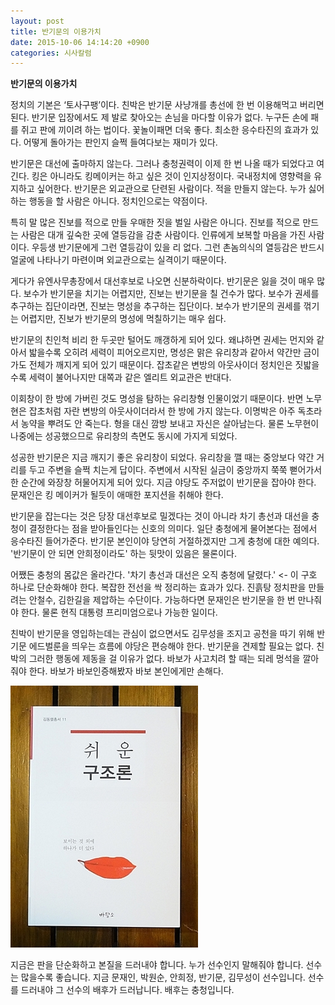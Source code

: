 ```yaml
---
layout: post
title: 반기문의 이용가치
date: 2015-10-06 14:14:20 +0900
categories: 시사칼럼
---
```

**반기문의 이용가치** 

  


정치의 기본은 ‘토사구팽’이다. 친박은 반기문 사냥개를 총선에 한 번 이용해먹고 버리면 된다. 반기문 입장에서도 제 발로 찾아오는 손님을 마다할 이유가 없다. 누구든 손에 패를 쥐고 판에 끼이려 하는 법이다. 꽃놀이패면 더욱 좋다. 최소한 응수타진의 효과가 있다. 어떻게 돌아가는 판인지 슬쩍 들여다보는 재미가 있다. 

  


반기문은 대선에 출마하지 않는다. 그러나 충청권력이 이제 한 번 나올 때가 되었다고 여긴다. 킹은 아니라도 킹메이커는 하고 싶은 것이 인지상정이다. 국내정치에 영향력을 유지하고 싶어한다. 반기문은 외교관으로 단련된 사람이다. 적을 만들지 않는다. 누가 싫어하는 행동을 할 사람은 아니다. 정치인으로는 약점이다. 

  


특히 말 많은 진보를 적으로 만들 우매한 짓을 벌일 사람은 아니다. 진보를 적으로 만드는 사람은 대개 깊숙한 곳에 열등감을 감춘 사람이다. 인류에게 보복할 마음을 가진 사람이다. 우등생 반기문에게 그런 열등감이 있을 리 없다. 그런 촌놈의식의 열등감은 반드시 얼굴에 나타나기 마련이며 외교관으로는 실격이기 때문이다. 

  


게다가 유엔사무총장에서 대선후보로 나오면 신분하락이다. 반기문은 잃을 것이 매우 많다. 보수가 반기문을 치기는 어렵지만, 진보는 반기문을 칠 건수가 많다. 보수가 권세를 추구하는 집단이라면, 진보는 명성을 추구하는 집단이다. 보수가 반기문의 권세를 꺾기는 어렵지만, 진보가 반기문의 명성에 먹칠하기는 매우 쉽다. 

  


반기문의 친인척 비리 한 두곳만 털어도 깨갱하게 되어 있다. 왜냐하면 권세는 먼지와 같아서 밟을수록 오히려 세력이 피어오르지만, 명성은 맑은 유리창과 같아서 약간만 금이 가도 전체가 깨지게 되어 있기 때문이다. 잡초같은 변방의 아웃사이더 정치인은 짓밟을수록 세력이 불어나지만 대쪽과 같은 엘리트 외교관은 반대다. 

  


이회창이 한 방에 가버린 것도 명성을 탐하는 유리창형 인물이었기 때문이다. 반면 노무현은 잡초처럼 자란 변방의 아웃사이더라서 한 방에 가지 않는다. 이명박은 아주 독초라서 농약을 뿌려도 안 죽는다. 형을 대신 깜방 보내고 자신은 살아남는다. 물론 노무현이 나중에는 성공했으므로 유리창의 측면도 동시에 가지게 되었다. 

  


성공한 반기문은 지금 깨지기 좋은 유리창이 되었다. 유리창을 깰 때는 중앙보다 약간 거리를 두고 주변을 슬쩍 치는게 답이다. 주변에서 시작된 실금이 중앙까지 쭉쭉 뻗어가서 한 순간에 와장창 허물어지게 되어 있다. 지금 야당도 주저없이 반기문을 잡아야 한다. 문재인은 킹 메이커가 될듯이 애매한 포지션을 취해야 한다.

  


반기문을 잡는다는 것은 당장 대선후보로 밀겠다는 것이 아니라 차기 총선과 대선을 충청이 결정한다는 점을 받아들인다는 신호의 의미다. 일단 충청에게 물어본다는 점에서 응수타진 들어가준다. 반기문 본인이야 당연히 거절하겠지만 그게 충청에 대한 예의다. '반기문이 안 되면 안희정이라도' 하는 뒷맛이 있음은 물론이다.

  


어쨌든 충청의 몸값은 올라간다. '차기 총선과 대선은 오직 충청에 달렸다.' <- 이 구호 하나로 단순화해야 한다. 복잡한 전선을 싹 정리하는 효과가 있다. 진흙탕 정치판을 만들려는 안철수, 김한길을 제압하는 수단이다. 가능하다면 문재인은 반기문을 한 번 만나줘야 한다. 물론 현직 대통령 프리미엄으로나 가능한 일이다. 

  


친박이 반기문을 영입하는데는 관심이 없으면서도 김무성을 조지고 공천을 따기 위해 반기문 에드벌룬을 띄우는 흐름에 야당은 편승해야 한다. 반기문을 견제할 필요는 없다. 친박의 그러한 행동에 제동을 걸 이유가 없다. 바보가 사고치려 할 때는 되레 멍석을 깔아줘야 한다. 바보가 바보인증해봤자 바보 본인에게만 손해다. 

  


  



 <img src="files/attach/images/199/343/627/DSC01488.JPG" alt="DSC01488.JPG" width="300" height="419" /> 

  


지금은 판을 단순화하고 본질을 드러내야 합니다. 누가 선수인지 말해줘야 합니다. 선수는 많을수록 좋습니다. 지금 문재인, 박원순, 안희정, 반기문, 김무성이 선수입니다. 선수를 드러내야 그 선수의 배후가 드러납니다. 배후는 충청입니다.